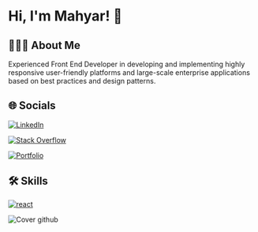 
# Hi, I'm Mahyar! 👋



## 👨🏻‍💻 About Me
Experienced Front End Developer in developing and implementing highly responsive user-friendly platforms and large-scale enterprise applications based on best practices and design patterns.


## 🌐‍ Socials

[![LinkedIn](https://img.shields.io/badge/linkedin-%230077B5.svg?style=for-the-badge&logo=linkedin&logoColor=white)](https://www.linkedin.com/in/mahyar-moazezi/)

[![Stack Overflow](https://img.shields.io/badge/-Stackoverflow-FE7A16?style=for-the-badge&logo=stack-overflow&logoColor=white)](https://stackoverflow.com/users/14858785/mahyar-moazezi)

[![Portfolio](https://img.shields.io/badge/Portfolio-%23000000.svg?style=for-the-badge&logo=firefox&logoColor=#FF7139)](https://immahyar.com/)



## 🛠 Skills
[![react](https://skills.thijs.gg/icons?i=html,css,javascript,ts,react,redux,nextjs,tailwind,nodejs,git,figma,mongo)]((https://reactjs.org/))

![Cover github](https://user-images.githubusercontent.com/59222351/196867727-55d443ce-a2b2-4975-8d93-8f5b69b36a03.jpg)
